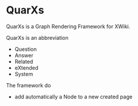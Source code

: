 QuarXs
======

QuarXs is a Graph Rendering Framework for XWiki.

QuarXs is an abbreviation
- Question
- Answer
- Related
- eXtended
- System

The framework do
- add automatically a Node to a new created page
